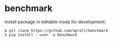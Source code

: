# benchmark

Install package in editable mode for development:

```console
$ git clone https://github.com/aprell/benchmark
$ pip install --user -e benchmark
```
